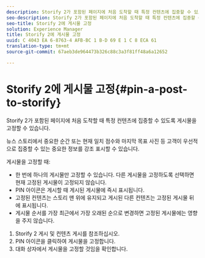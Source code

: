 ```yaml
---
description: Storify 2가 포함된 페이지에 처음 도착할 때 특정 컨텐츠에 집중할 수 있도록 게시물을 고정할 수 있습니다.
seo-description: Storify 2가 포함된 페이지에 처음 도착할 때 특정 컨텐츠에 집중할 수 있도록 게시물을 고정할 수 있습니다.
seo-title: Storify 2에 게시물 고정
solution: Experience Manager
title: Storify 2에 게시물 고정
uuid: C 4043 EA 6-8763-4 AFB-BC 1 B-D 69 E 1 C 8 ECA 61
translation-type: tm+mt
source-git-commit: 67aeb3de964473b326c88c3a3f81ff48a6a12652

---
```



# Storify 2에 게시물 고정{#pin-a-post-to-storify}

Storify 2가 포함된 페이지에 처음 도착할 때 특정 컨텐츠에 집중할 수 있도록 게시물을 고정할 수 있습니다.

뉴스 스토리에서 중요한 순간 또는 현재 일치 점수와 마지막 목표 사진 등 고객이 우선적으로 집중할 수 있는 중요한 정보를 강조 표시할 수 있습니다.

게시물을 고정할 때:

* 한 번에 하나의 게시물만 고정할 수 있습니다. 다른 게시물을 고정하도록 선택하면 현재 고정된 게시물이 고정되지 않습니다.
* PIN 아이콘은 게시할 때 게시된 게시물에 즉시 표시됩니다.
* 고정된 컨텐츠는 스토리 맨 위에 유지되고 게시된 다른 컨텐츠는 고정된 게시물 뒤에 표시됩니다.
* 게시물 순서를 가장 최근에서 가장 오래된 순으로 변경하면 고정된 게시물에는 영향을 주지 않습니다.

1. Storify 2 게시 및 컨텐츠 게시를 참조하십시오.
1. PIN 아이콘을 클릭하여 게시물을 고정합니다.
1. 대화 상자에서 게시물을 고정할 것임을 확인합니다.
